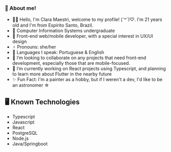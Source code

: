 ### 🌙 About me! 
- 👩‍💻 Hello, I'm Clara Maestri, welcome to my profile! (´꒳`)♡. I'm 21 years old and I'm from Espírito Santo, Brazil.
- 📖 Computer Information Systems undergraduate
- 📱 Front-end web/mobile developer, with a special interest in UX/UI design
- ♀️ Pronouns: she/her 
- 💬 Languages I speak: Portuguese & English
- 👯 I’m looking to collaborate on any projects that need front-end development, especially those that are mobile-focused. 
- 🌱 I’m currently working on React projects using Typescript, and planning to learn more about Flutter in the nearby future
- ✨ Fun Fact: I'm a painter as a hobby, but if I weren't a dev, I'd like to be an astronomer ☆


## 🖥️ Known Technologies
- Typescript
- Javascript
- React
- PostgreSQL
- Node.js 
- Java/Springboot 
